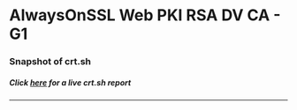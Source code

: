 # AlwaysOnSSL Web PKI RSA DV CA - G1
### Snapshot of crt.sh
##### Click [here](https://crt.sh/?q=09BA1A34CA166CC2346601F13C345BB3289C54B2232DE7571199EA0FE050CD67) for a live crt.sh report

---
